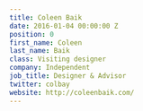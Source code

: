 ```yaml
---
title: Coleen Baik
date: 2016-01-04 00:00:00 Z
position: 0
first_name: Coleen
last_name: Baik
class: Visiting designer
company: Independent
job_title: Designer & Advisor
twitter: colbay
website: http://coleenbaik.com/
---
```


